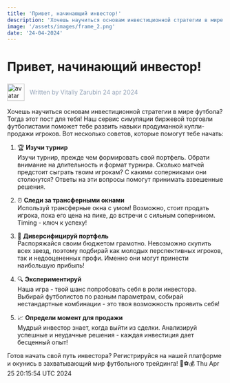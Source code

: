 ```yaml
---
title: 'Привет, начинающий инвестор!'
description: 'Хочешь научиться основам инвестиционной стратегии в мире футбола? Тогда этот пост для тебя!'
image: '/assets/images/frame_2.png'
date: '24-04-2024'
---
```


# Привет, начинающий инвестор!

<div style="display: flex; align-items: center; gap:12px">
<img src="/assets/images/avatar.png" alt="avatar" style="width:40px; height:auto; display:inlinee" /> <p style="color:#94a3b8; ">Written by Vitaliy Zarubin 24 apr 2024</p>
</div>

Хочешь научиться основам инвестиционной стратегии в мире футбола? Тогда этот пост для тебя! Наш сервис симуляции биржевой торговли футболистами поможет тебе развить навыки продуманной купли-продажи игроков. Вот несколько советов, которые помогут тебе начать:

1.  🏆 **Изучи турнир**  
    Изучи турнир, прежде чем формировать свой портфель. Обрати внимание на длительность и формат турнира. Сколько матчей предстоит сыграть твоим игрокам? С какими соперниками они столкнутся? Ответы на эти вопросы помогут принимать взвешенные решения.

2.  ⏰ **Следи за трансферными окнами**  
    Используй трансферные окна с умом! Возможно, стоит продать игрока, пока его цена на пике, до встречи с сильным соперником. Timing - ключ к успеху!

3.  🎯 **Диверсифицируй портфель**  
    Распоряжайся своим бюджетом грамотно. Невозможно скупить всех звезд, поэтому подбирай как молодых перспективных игроков, так и недооцененных профи. Именно они могут принести наибольшую прибыль!

4.  🔍 **Экспериментируй**  
    Наша игра - твой шанс попробовать себя в роли инвестора. Выбирай футболистов по разным параметрам, собирай нестандартные комбинации - это твоя возможность проявить себя!

5.  📈 **Определи момент для продажи**  
    Мудрый инвестор знает, когда выйти из сделки. Анализируй успешные и неудачные решения - каждая инвестиция дает бесценный опыт!

Готов начать свой путь инвестора? Регистрируйся на нашей платформе и окунись в захватывающий мир футбольного трейдинга! 🌟⚽️💰
Thu Apr 25 20:15:54 UTC 2024
